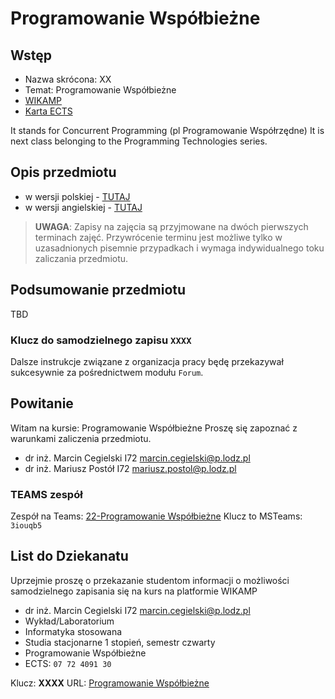 # Programowanie Współbieżne

## Wstęp

- Nazwa skrócona: XX
- Temat: Programowanie Współbieżne
- [WIKAMP](https://a.b.c)
- [Karta ECTS][pwects]

It stands for Concurrent Programming (pl Programowanie Współrzędne)
It is next class belonging to the Programming Technologies series.

## Opis przedmiotu

- w wersji polskiej - [TUTAJ][pwects]  
- w wersji angielskiej - [TUTAJ](https:/a.b.c)

> **UWAGA**: Zapisy na zajęcia są przyjmowane na dwóch pierwszych terminach zajęć. Przywrócenie terminu jest możliwe tylko w uzasadnionych pisemnie przypadkach i wymaga indywidualnego toku zaliczania przedmiotu.

## Podsumowanie przedmiotu

TBD

### Klucz do samodzielnego zapisu `XXXX`

Dalsze instrukcje związane z organizacja pracy będę przekazywał sukcesywnie za pośrednictwem modułu `Forum`.

## Powitanie

Witam na kursie:
Programowanie Współbieżne
Proszę się zapoznać z warunkami zaliczenia przedmiotu.

- dr inż. Marcin Cegielski I72 <marcin.cegielski@p.lodz.pl>
- dr inż. Mariusz Postół I72 <mariusz.postol@p.lodz.pl>

### TEAMS zespół

Zespół na Teams: [22-Programowanie Współbieżne](https://teams.microsoft.com/l/team/19%3aPIyhePQOoNLc6_kNAcf4eZn12N5CfDMLVS6-p0Lt6nc1%40thread.tacv2/conversations?groupId=cb8f6094-ed72-4acb-a286-6886488a7b01&tenantId=67ea5955-9b5c-4693-a8f9-960f2a3b49bb)
Klucz to MSTeams: `3iouqb5`

## List do Dziekanatu

Uprzejmie proszę o przekazanie studentom informacji o możliwości samodzielnego zapisania się na kurs na platformie WIKAMP

- dr inż. Marcin Cegielski I72 <marcin.cegielski@p.lodz.pl>
- Wykład/Laboratorium
- Informatyka stosowana
- Studia stacjonarne 1 stopień, semestr czwarty
- Programowanie Współbieżne
- ECTS: `07 72 4091 30`

Klucz: **XXXX**
URL: [Programowanie Współbieżne][WIKAMP]

[WIKAMP]: https://a.b.p.lodz.pl
[pwects]: https://programy.p.lodz.pl/ectslabel-web/przedmiot_4.jsp?l=pl&idPrzedmiotu=179880&pkId=1654&s=4&j=0&w=informatyka%20stosowana&v=4
